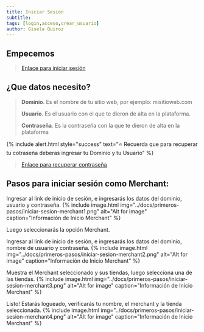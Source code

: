 ```yaml
---
title: Iniciar Sesión
subtitle: 
tags: [login,acceso,crear_usuario]
author: Gisela Quiroz
---
```


## Empecemos

> [Enlace para iniciar sesión](https://sitecentral.ezcentral-tech.ch/login)

## ¿Que datos necesito?

> **Dominio**. Es el nombre de tu sitio web, por ejemplo: misitioweb.com
> 
> **Usuario**. Es el usuario con el que te dieron de alta en la plataforma.
> 
> **Contraseña**. Es la contraseña con la que te dieron de alta en la plataforma

{% include alert.html style="success" text="⭐ Recuerda que para recuperar tu cotraseña deberas ingresar tu Dominio y tu Usuario" %}

> [Enlace para recuperar contraseña](https://sitecentral.ezcentral-tech.ch/password-recovery)

## Pasos para iniciar sesión como Merchant:

Ingresar al link de inicio de sesión, e ingresarás los datos del dominio, usuario y contraseña.
{% include image.html img="../docs/primeros-pasos/iniciar-sesion-merchant1.png" alt="Alt for image" caption="Información de Inicio Merchant" %}

Luego seleccionarás la opción Merchant.

Ingresar al link de inicio de sesión, e ingresarás los datos del dominio, nombre de usuario y contraseña.
{% include image.html img="../docs/primeros-pasos/iniciar-sesion-merchant2.png" alt="Alt for image" caption="Información de Inicio Merchant" %}

Muestra el Merchant seleccionado y sus tiendas, luego selecciona una de las tiendas. 
{% include image.html img="../docs/primeros-pasos/iniciar-sesion-merchant3.png" alt="Alt for image" caption="Información de Inicio Merchant" %}

Listo! Estarás logueado, verificarás tu nombre, el merchant y la tienda seleccionada. 
{% include image.html img="../docs/primeros-pasos/iniciar-sesion-merchant4.png" alt="Alt for image" caption="Información de Inicio Merchant" %}